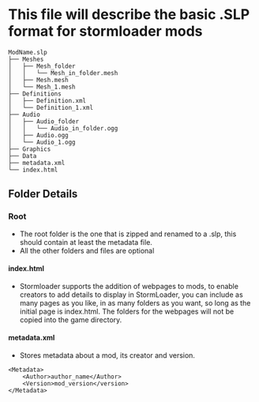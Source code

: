 # This file will describe the basic .SLP format for stormloader mods
```
ModName.slp
├── Meshes
│   ├── Mesh_folder
│   │   └── Mesh_in_folder.mesh
│   ├── Mesh.mesh
│   └── Mesh_1.mesh
├── Definitions
│   ├── Definition.xml
│   └── Definition_1.xml
├── Audio
│   ├── Audio_folder
│   │   └── Audio_in_folder.ogg
│   ├── Audio.ogg
│   └── Audio_1.ogg
├── Graphics 
├── Data
├── metadata.xml
└── index.html
```

## Folder Details
### Root
- The root folder is the one that is zipped and renamed to a .slp, this should contain at least the metadata file.
- All the other folders and files are optional
#### index.html
- Stormloader supports the addition of webpages to mods, to enable creators to add details to display in StormLoader, you can include as many pages as you like, in as many folders as you want, so long as the initial page is index.html. The folders for the webpages will not be copied into the game directory.
#### metadata.xml
- Stores metadata about a mod, its creator and version.
```
<Metadata>
    <Author>author_name</Author>
    <Version>mod_version</version>
</Metadata>
```
